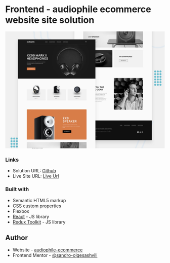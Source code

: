 # Frontend - audiophile ecommerce website site solution

![screen](./preview.jpg)

### Links

- Solution URL: [Github](https://github.com/sandro-olgesashvili/audiophile-ecommerce-website)
- Live Site URL: [Live Url](https://sandro-olgesashvili.github.io/audiophile-ecommerce-website/)

### Built with

- Semantic HTML5 markup
- CSS custom properties
- Flexbox
- [React](https://reactjs.org/) - JS library
- [Redux Toolkit](https://redux-toolkit.js.org/) - JS library


## Author

- Website - [audiophile-ecommerce](https://sandro-olgesashvili.github.io/audiophile-ecommerce-website/)
- Frontend Mentor - [@sandro-olgesashvili](https://github.com/sandro-olgesashvili)
